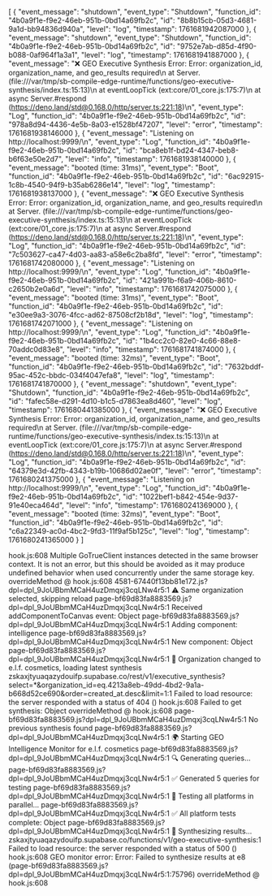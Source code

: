 [
{
"event_message": "shutdown",
"event_type": "Shutdown",
"function_id": "4b0a9f1e-f9e2-46eb-951b-0bd14a69fb2c",
"id": "8b8b15cb-05d3-4681-9a1d-bb94836d940a",
"level": "log",
"timestamp": 1761681942087000
},
{
"event_message": "shutdown",
"event_type": "Shutdown",
"function_id": "4b0a9f1e-f9e2-46eb-951b-0bd14a69fb2c",
"id": "9752e7ab-d85d-4f90-b088-0af964f1a3a1",
"level": "log",
"timestamp": 1761681941887000
},
{
"event_message": "❌ GEO Executive Synthesis Error: Error: organization_id, organization_name, and geo_results required\n at Server.<anonymous> (file:///var/tmp/sb-compile-edge-runtime/functions/geo-executive-synthesis/index.ts:15:13)\n at eventLoopTick (ext:core/01_core.js:175:7)\n at async Server.#respond (https://deno.land/std@0.168.0/http/server.ts:221:18)\n",
"event_type": "Log",
"function_id": "4b0a9f1e-f9e2-46eb-951b-0bd14a69fb2c",
"id": "978a8d94-4436-4e5b-8a03-e1528bf47207",
"level": "error",
"timestamp": 1761681938146000
},
{
"event_message": "Listening on http://localhost:9999/\n",
"event_type": "Log",
"function_id": "4b0a9f1e-f9e2-46eb-951b-0bd14a69fb2c",
"id": "bca8eb1f-bd24-4347-beb8-b6f63e50e2d7",
"level": "info",
"timestamp": 1761681938140000
},
{
"event_message": "booted (time: 31ms)",
"event_type": "Boot",
"function_id": "4b0a9f1e-f9e2-46eb-951b-0bd14a69fb2c",
"id": "6ac92915-1c8b-4540-94f9-b35ab6286e14",
"level": "log",
"timestamp": 1761681938137000
},
{
"event_message": "❌ GEO Executive Synthesis Error: Error: organization_id, organization_name, and geo_results required\n at Server.<anonymous> (file:///var/tmp/sb-compile-edge-runtime/functions/geo-executive-synthesis/index.ts:15:13)\n at eventLoopTick (ext:core/01_core.js:175:7)\n at async Server.#respond (https://deno.land/std@0.168.0/http/server.ts:221:18)\n",
"event_type": "Log",
"function_id": "4b0a9f1e-f9e2-46eb-951b-0bd14a69fb2c",
"id": "7c503627-ca47-4d03-aa83-a58e6c2ba8fd",
"level": "error",
"timestamp": 1761681742080000
},
{
"event_message": "Listening on http://localhost:9999/\n",
"event_type": "Log",
"function_id": "4b0a9f1e-f9e2-46eb-951b-0bd14a69fb2c",
"id": "421a991b-f6a9-406b-8610-c2650b2e0a6d",
"level": "info",
"timestamp": 1761681742075000
},
{
"event_message": "booted (time: 31ms)",
"event_type": "Boot",
"function_id": "4b0a9f1e-f9e2-46eb-951b-0bd14a69fb2c",
"id": "e30ee9a3-3076-4fcc-ad62-87508cf2b18d",
"level": "log",
"timestamp": 1761681742071000
},
{
"event_message": "Listening on http://localhost:9999/\n",
"event_type": "Log",
"function_id": "4b0a9f1e-f9e2-46eb-951b-0bd14a69fb2c",
"id": "1b4cc2c0-82e0-4c66-88e8-70addc0d83e8",
"level": "info",
"timestamp": 1761681741874000
},
{
"event_message": "booted (time: 32ms)",
"event_type": "Boot",
"function_id": "4b0a9f1e-f9e2-46eb-951b-0bd14a69fb2c",
"id": "7632bddf-95ac-452c-bbdc-034f4047efa8",
"level": "log",
"timestamp": 1761681741870000
},
{
"event_message": "shutdown",
"event_type": "Shutdown",
"function_id": "4b0a9f1e-f9e2-46eb-951b-0bd14a69fb2c",
"id": "fafec58e-d291-4d10-b1c5-d7863ea8d460",
"level": "log",
"timestamp": 1761680441385000
},
{
"event_message": "❌ GEO Executive Synthesis Error: Error: organization_id, organization_name, and geo_results required\n at Server.<anonymous> (file:///var/tmp/sb-compile-edge-runtime/functions/geo-executive-synthesis/index.ts:15:13)\n at eventLoopTick (ext:core/01_core.js:175:7)\n at async Server.#respond (https://deno.land/std@0.168.0/http/server.ts:221:18)\n",
"event_type": "Log",
"function_id": "4b0a9f1e-f9e2-46eb-951b-0bd14a69fb2c",
"id": "64379e3d-42fb-4343-b19b-10686d02ae0f",
"level": "error",
"timestamp": 1761680241375000
},
{
"event_message": "Listening on http://localhost:9999/\n",
"event_type": "Log",
"function_id": "4b0a9f1e-f9e2-46eb-951b-0bd14a69fb2c",
"id": "1022bef1-b842-454e-9d37-91e40eca464d",
"level": "info",
"timestamp": 1761680241369000
},
{
"event_message": "booted (time: 32ms)",
"event_type": "Boot",
"function_id": "4b0a9f1e-f9e2-46eb-951b-0bd14a69fb2c",
"id": "c6a22349-ac0d-4bc2-9fd3-11f9af5b125c",
"level": "log",
"timestamp": 1761680241365000
}
]

hook.js:608 Multiple GoTrueClient instances detected in the same browser context. It is not an error, but this should be avoided as it may produce undefined behavior when used concurrently under the same storage key.
overrideMethod @ hook.js:608
4581-67440f13bb81e172.js?dpl=dpl_9JoUBbmMCaH4uzDmqxj3cqLNw4r5:1 ⚠️ Same organization selected, skipping reload
page-bf69d83fa8883569.js?dpl=dpl_9JoUBbmMCaH4uzDmqxj3cqLNw4r5:1 Received addComponentToCanvas event: Object
page-bf69d83fa8883569.js?dpl=dpl_9JoUBbmMCaH4uzDmqxj3cqLNw4r5:1 Adding component: intelligence
page-bf69d83fa8883569.js?dpl=dpl_9JoUBbmMCaH4uzDmqxj3cqLNw4r5:1 New component: Object
page-bf69d83fa8883569.js?dpl=dpl_9JoUBbmMCaH4uzDmqxj3cqLNw4r5:1 🔄 Organization changed to e.l.f. cosmetics, loading latest synthesis
zskaxjtyuaqazydouifp.supabase.co/rest/v1/executive_synthesis?select=\*&organization_id=eq.4213a8eb-49dd-4bd2-9a1a-b668d52ce690&order=created_at.desc&limit=1:1 Failed to load resource: the server responded with a status of 404 ()
hook.js:608 Failed to get synthesis: Object
overrideMethod @ hook.js:608
page-bf69d83fa8883569.js?dpl=dpl_9JoUBbmMCaH4uzDmqxj3cqLNw4r5:1 No previous synthesis found
page-bf69d83fa8883569.js?dpl=dpl_9JoUBbmMCaH4uzDmqxj3cqLNw4r5:1 🌍 Starting GEO Intelligence Monitor for e.l.f. cosmetics
page-bf69d83fa8883569.js?dpl=dpl_9JoUBbmMCaH4uzDmqxj3cqLNw4r5:1 🔍 Generating queries...
page-bf69d83fa8883569.js?dpl=dpl_9JoUBbmMCaH4uzDmqxj3cqLNw4r5:1 ✅ Generated 5 queries for testing
page-bf69d83fa8883569.js?dpl=dpl_9JoUBbmMCaH4uzDmqxj3cqLNw4r5:1 🚀 Testing all platforms in parallel...
page-bf69d83fa8883569.js?dpl=dpl_9JoUBbmMCaH4uzDmqxj3cqLNw4r5:1 ✅ All platform tests complete: Object
page-bf69d83fa8883569.js?dpl=dpl_9JoUBbmMCaH4uzDmqxj3cqLNw4r5:1 🎯 Synthesizing results...
zskaxjtyuaqazydouifp.supabase.co/functions/v1/geo-executive-synthesis:1 Failed to load resource: the server responded with a status of 500 ()
hook.js:608 GEO monitor error: Error: Failed to synthesize results
at e8 (page-bf69d83fa8883569.js?dpl=dpl_9JoUBbmMCaH4uzDmqxj3cqLNw4r5:1:75796)
overrideMethod @ hook.js:608
